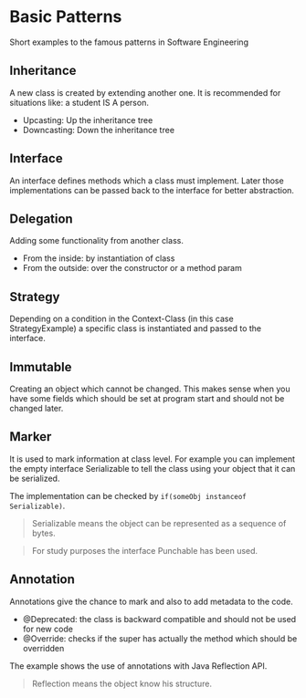 # Basic Patterns
Short examples to the famous patterns in Software Engineering

## Inheritance
A new class is created by extending another one. It is recommended for situations like: a student IS A person.

* Upcasting: Up the inheritance tree
* Downcasting: Down the inheritance tree

## Interface
An interface defines methods which a class must implement. Later those implementations can be passed back to the interface for better abstraction.

## Delegation
Adding some functionality from another class.

* From the inside: by instantiation of class
* From the outside: over the constructor or a method param

## Strategy
Depending on a condition in the Context-Class (in this case StrategyExample) a specific class is instantiated and passed to the interface.

## Immutable
Creating an object which cannot be changed. This makes sense when you have some fields which should be set at program start and should not be changed later.

## Marker
It is used to mark information at class level. For example you can implement the empty interface Serializable to tell the class using your object that it can be serialized.

The implementation can be checked by `if(someObj instanceof Serializable)`.
 
> Serializable means the object can be represented as a sequence of bytes.

> For study purposes the interface Punchable has been used.

## Annotation
Annotations give the chance to mark and also to add metadata to the code.

* @Deprecated: the class is backward compatible and should not be used for new code
* @Override: checks if the super has actually the method which should be overridden

The example shows the use of annotations with Java Reflection API.

> Reflection means the object know his structure.
